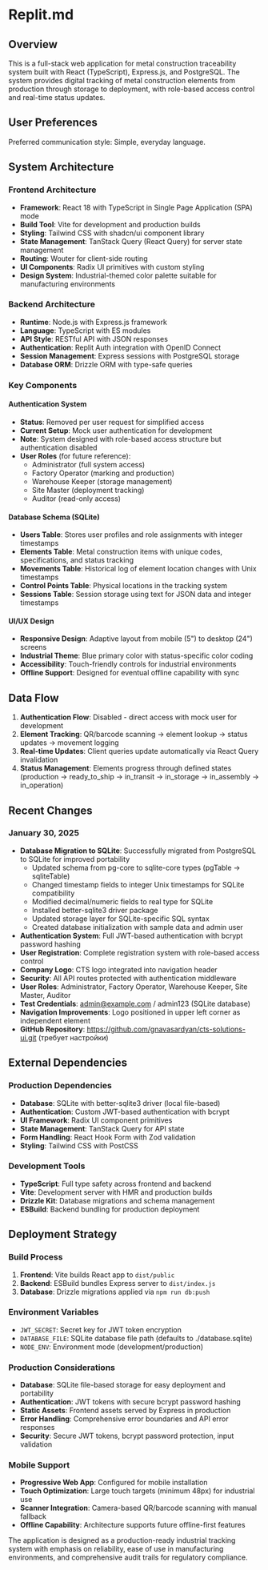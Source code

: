 # Replit.md

## Overview

This is a full-stack web application for metal construction traceability system built with React (TypeScript), Express.js, and PostgreSQL. The system provides digital tracking of metal construction elements from production through storage to deployment, with role-based access control and real-time status updates.

## User Preferences

Preferred communication style: Simple, everyday language.

## System Architecture

### Frontend Architecture
- **Framework**: React 18 with TypeScript in Single Page Application (SPA) mode
- **Build Tool**: Vite for development and production builds
- **Styling**: Tailwind CSS with shadcn/ui component library
- **State Management**: TanStack Query (React Query) for server state management
- **Routing**: Wouter for client-side routing
- **UI Components**: Radix UI primitives with custom styling
- **Design System**: Industrial-themed color palette suitable for manufacturing environments

### Backend Architecture
- **Runtime**: Node.js with Express.js framework
- **Language**: TypeScript with ES modules
- **API Style**: RESTful API with JSON responses
- **Authentication**: Replit Auth integration with OpenID Connect
- **Session Management**: Express sessions with PostgreSQL storage
- **Database ORM**: Drizzle ORM with type-safe queries

### Key Components

#### Authentication System
- **Status**: Removed per user request for simplified access
- **Current Setup**: Mock user authentication for development
- **Note**: System designed with role-based access structure but authentication disabled
- **User Roles** (for future reference):
  - Administrator (full system access)
  - Factory Operator (marking and production)
  - Warehouse Keeper (storage management)
  - Site Master (deployment tracking)
  - Auditor (read-only access)

#### Database Schema (SQLite)
- **Users Table**: Stores user profiles and role assignments with integer timestamps
- **Elements Table**: Metal construction items with unique codes, specifications, and status tracking
- **Movements Table**: Historical log of element location changes with Unix timestamps
- **Control Points Table**: Physical locations in the tracking system
- **Sessions Table**: Session storage using text for JSON data and integer timestamps

#### UI/UX Design
- **Responsive Design**: Adaptive layout from mobile (5") to desktop (24") screens
- **Industrial Theme**: Blue primary color with status-specific color coding
- **Accessibility**: Touch-friendly controls for industrial environments
- **Offline Support**: Designed for eventual offline capability with sync

## Data Flow

1. **Authentication Flow**: Disabled - direct access with mock user for development
2. **Element Tracking**: QR/barcode scanning → element lookup → status updates → movement logging
3. **Real-time Updates**: Client queries update automatically via React Query invalidation
4. **Status Management**: Elements progress through defined states (production → ready_to_ship → in_transit → in_storage → in_assembly → in_operation)

## Recent Changes

### January 30, 2025
- **Database Migration to SQLite**: Successfully migrated from PostgreSQL to SQLite for improved portability
  - Updated schema from pg-core to sqlite-core types (pgTable → sqliteTable)
  - Changed timestamp fields to integer Unix timestamps for SQLite compatibility
  - Modified decimal/numeric fields to real type for SQLite
  - Installed better-sqlite3 driver package
  - Updated storage layer for SQLite-specific SQL syntax
  - Created database initialization with sample data and admin user
- **Authentication System**: Full JWT-based authentication with bcrypt password hashing
- **User Registration**: Complete registration system with role-based access control
- **Company Logo**: CTS logo integrated into navigation header
- **Security**: All API routes protected with authentication middleware
- **User Roles**: Administrator, Factory Operator, Warehouse Keeper, Site Master, Auditor
- **Test Credentials**: admin@example.com / admin123 (SQLite database)
- **Navigation Improvements**: Logo positioned in upper left corner as independent element
- **GitHub Repository**: https://github.com/gnavasardyan/cts-solutions-ui.git (требует настройки)

## External Dependencies

### Production Dependencies
- **Database**: SQLite with better-sqlite3 driver (local file-based)
- **Authentication**: Custom JWT-based authentication with bcrypt
- **UI Framework**: Radix UI component primitives
- **State Management**: TanStack Query for API state
- **Form Handling**: React Hook Form with Zod validation
- **Styling**: Tailwind CSS with PostCSS

### Development Tools
- **TypeScript**: Full type safety across frontend and backend
- **Vite**: Development server with HMR and production builds
- **Drizzle Kit**: Database migrations and schema management
- **ESBuild**: Backend bundling for production deployment

## Deployment Strategy

### Build Process
1. **Frontend**: Vite builds React app to `dist/public`
2. **Backend**: ESBuild bundles Express server to `dist/index.js`
3. **Database**: Drizzle migrations applied via `npm run db:push`

### Environment Variables
- `JWT_SECRET`: Secret key for JWT token encryption
- `DATABASE_FILE`: SQLite database file path (defaults to ./database.sqlite)
- `NODE_ENV`: Environment mode (development/production)

### Production Considerations
- **Database**: SQLite file-based storage for easy deployment and portability
- **Authentication**: JWT tokens with secure bcrypt password hashing
- **Static Assets**: Frontend assets served by Express in production
- **Error Handling**: Comprehensive error boundaries and API error responses
- **Security**: Secure JWT tokens, bcrypt password protection, input validation

### Mobile Support
- **Progressive Web App**: Configured for mobile installation
- **Touch Optimization**: Large touch targets (minimum 48px) for industrial use
- **Scanner Integration**: Camera-based QR/barcode scanning with manual fallback
- **Offline Capability**: Architecture supports future offline-first features

The application is designed as a production-ready industrial tracking system with emphasis on reliability, ease of use in manufacturing environments, and comprehensive audit trails for regulatory compliance.